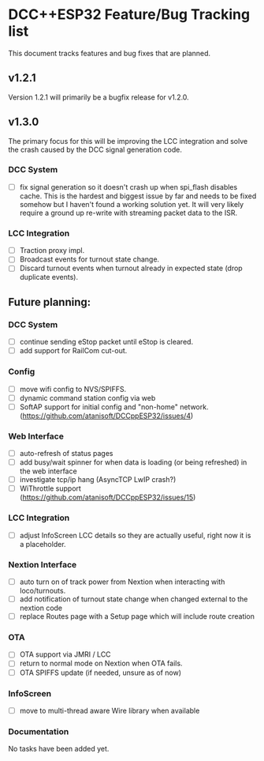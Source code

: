 # DCC++ESP32 Feature/Bug Tracking list
This document tracks features and bug fixes that are planned.

## v1.2.1
Version 1.2.1 will primarily be a bugfix release for v1.2.0.

## v1.3.0
The primary focus for this will be improving the LCC integration and solve the crash caused by the DCC signal generation code.

### DCC System

- [ ] fix signal generation so it doesn't crash up when spi_flash disables cache. This is the hardest and biggest issue by far and needs to be
fixed somehow but I haven't found a working solution yet. It will very likely require a ground up re-write with streaming packet data to the ISR.

### LCC Integration

- [ ] Traction proxy impl.
- [ ] Broadcast events for turnout state change.
- [ ] Discard turnout events when turnout already in expected state (drop duplicate events).

## Future planning:

### DCC System

- [ ] continue sending eStop packet until eStop is cleared.
- [ ] add support for RailCom cut-out.

### Config

- [ ] move wifi config to NVS/SPIFFS.
- [ ] dynamic command station config via web
- [ ] SoftAP support for initial config and "non-home" network. (https://github.com/atanisoft/DCCppESP32/issues/4)

### Web Interface

- [ ] auto-refresh of status pages
- [ ] add busy/wait spinner for when data is loading (or being refreshed) in the web interface
- [ ] investigate tcp/ip hang (AsyncTCP LwIP crash?)
- [ ] WiThrottle support (https://github.com/atanisoft/DCCppESP32/issues/15)

### LCC Integration

- [ ] adjust InfoScreen LCC details so they are actually useful, right now it is a placeholder.

### Nextion Interface

- [ ] auto turn on of track power from Nextion when interacting with loco/turnouts.
- [ ] add notification of turnout state change when changed external to the nextion code
- [ ] replace Routes page with a Setup page which will include route creation

### OTA

- [ ] OTA support via JMRI / LCC
- [ ] return to normal mode on Nextion when OTA fails.
- [ ] OTA SPIFFS update (if needed, unsure as of now)

### InfoScreen

- [ ] move to multi-thread aware Wire library when available

### Documentation
No tasks have been added yet.
